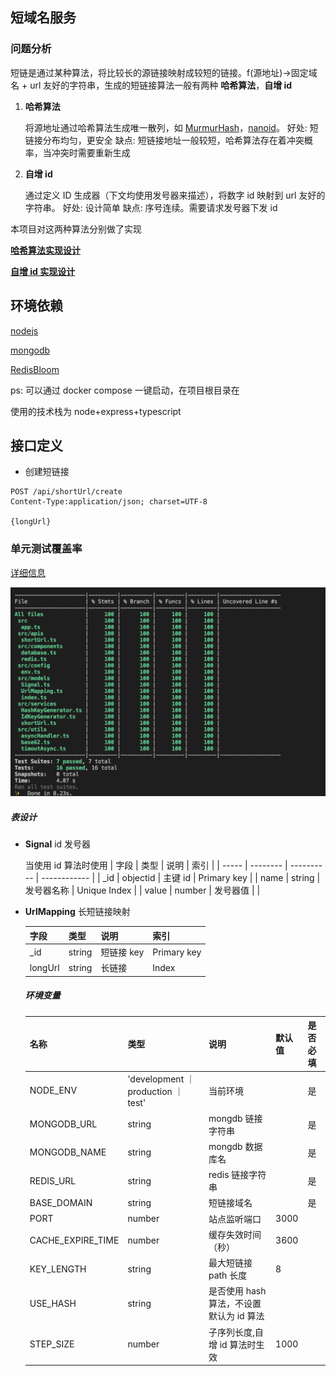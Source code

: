 ## 短域名服务

### 问题分析

短链是通过某种算法，将比较长的源链接映射成较短的链接。f(源地址)->固定域名 + url 友好的字符串，生成的短链接算法一般有两种 **哈希算法**，**自增 id**

1. **哈希算法**

   将源地址通过哈希算法生成唯一散列，如 [MurmurHash](https://github.com/perezd/node-murmurhash)，[nanoid](https://zelark.github.io/nano-id-cc/)。
   好处: 短链接分布均匀，更安全
   缺点: 短链接地址一般较短，哈希算法存在着冲突概率，当冲突时需要重新生成

2. **自增 id**

   通过定义 ID 生成器（下文均使用发号器来描述），将数字 id 映射到 url 友好的字符串。
   好处: 设计简单
   缺点: 序号连续。需要请求发号器下发 id

本项目对这两种算法分别做了实现

[**哈希算法实现设计**](./hash-design.md)

[**自增 id 实现设计**](./id-design.md)

## 环境依赖

[nodejs](https://nodejs.org/en/)

[mongodb](https://docs.mongodb.com/manual/installation/)

[RedisBloom](https://github.com/RedisBloom/RedisBloom)

ps: 可以通过 docker compose 一键启动，在项目根目录在

使用的技术栈为 node+express+typescript

## 接口定义

- 创建短链接

```
POST /api/shortUrl/create
Content-Type:application/json; charset=UTF-8

{longUrl}
```

### 单元测试覆盖率

[详细信息](../coverage/lcov-report/index.html)

![generate-shorturl.png](./images/coverage.png)

##### 表设计

- **Signal** id 发号器

  当使用 id 算法时使用
  | 字段 | 类型 | 说明 | 索引 |
  | ----- | -------- | ---------- | ------------ |
  | \_id | objectid | 主键 id | Primary key |
  | name | string | 发号器名称 | Unique Index |
  | value | number | 发号器值 | |

- **UrlMapping** 长短链接映射

  | 字段    | 类型   | 说明       | 索引        |
  | ------- | ------ | ---------- | ----------- |
  | \_id    | string | 短链接 key | Primary key |
  | longUrl | string | 长链接     | Index       |

  ##### 环境变量

  | 名称              | 类型                                | 说明                                     | 默认值 | 是否必填 |
  | ----------------- | ----------------------------------- | ---------------------------------------- | ------ | -------- |
  | NODE_ENV          | 'development ｜ production ｜ test' | 当前环境                                 |        | 是       |
  | MONGODB_URL       | string                              | mongdb 链接字符串                        |        | 是       |
  | MONGODB_NAME      | string                              | mongdb 数据库名                          |        | 是       |
  | REDIS_URL         | string                              | redis 链接字符串                         |        | 是       |
  | BASE_DOMAIN       | string                              | 短链接域名                               |        | 是       |
  | PORT              | number                              | 站点监听端口                             | 3000   |          |
  | CACHE_EXPIRE_TIME | number                              | 缓存失效时间（秒）                       | 3600   |          |
  | KEY_LENGTH        | string                              | 最大短链接 path 长度                     | 8      |          |
  | USE_HASH          | string                              | 是否使用 hash 算法，不设置默认为 id 算法 |        |          |
  | STEP_SIZE         | number                              | 子序列长度,自增 id 算法时生效            | 1000   |          |
